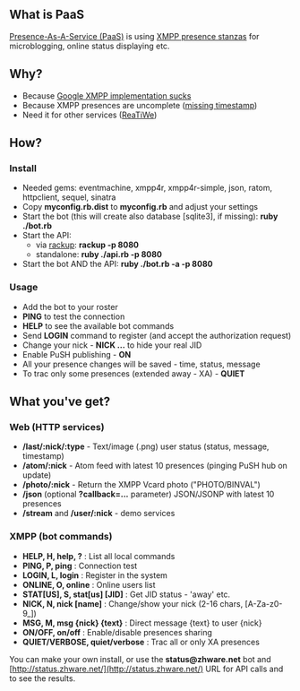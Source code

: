## What is PaaS

[Presence-As-A-Service (PaaS)](http://status.zhware.net/) is using [XMPP presence stanzas](http://xmpp.org/rfcs/rfc3921.html#presence) for microblogging, online status displaying etc.


## Why?

 * Because [Google XMPP implementation sucks](http://code.google.com/appengine/docs/python/xmpp/overview.html#Google_Talk_User_Status)
 * Because XMPP presences are uncomplete ([missing timestamp](http://www.process-one.net/en/blogs/article/timestamp_on_presence_tag/))
 * Need it for other services ([ReaTiWe](http://reatiwe.appspot.com/))


## How?

### Install

 * Needed gems: eventmachine, xmpp4r, xmpp4r-simple, json, ratom, httpclient, sequel, sinatra
 * Copy __myconfig.rb.dist__ to __myconfig.rb__ and adjust your settings
 * Start the bot (this will create also database [sqlite3], if missing):  __ruby ./bot.rb__
 * Start the API:
   * via [rackup](http://wiki.github.com/rack/rack/tutorial-rackup-howto): __rackup -p 8080__
   * standalone: __ruby ./api.rb -p 8080__
 * Start the bot AND the API: __ruby ./bot.rb -a -p 8080__

### Usage

 * Add the bot to your roster
 * __PING__ to test the connection
 * __HELP__ to see the available bot commands
 * Send __LOGIN__ command to register (and accept the authorization request)
 * Change your nick - __NICK ...__ to hide your real JID
 * Enable PuSH publishing - __ON__
 * All your presence changes will be saved - time, status, message
 * To trac only some presences (extended away - XA) - __QUIET__


## What you've get?

### Web (HTTP services)

 * __/last/:nick/:type__ - Text/image (.png) user status (status, message, timestamp)
 * __/atom/:nick__ - Atom feed with latest 10 presences (pinging PuSH hub on update)
 * __/photo/:nick__ - Return the XMPP Vcard photo ("PHOTO/BINVAL")
 * __/json__ (optional __?callback=...__ parameter) JSON/JSONP with latest 10 presences
 * __/stream__ and __/user/:nick__ - demo services

### XMPP (bot commands)

 * __HELP, H, help, ?__ : List all local commands
 * __PING, P, ping__ : Connection test
 * __LOGIN, L, login__ : Register in the system
 * __ONLINE, O, online__ : Online users list
 * __STAT[US], S, stat[us] [JID]__ : Get JID status - 'away' etc.
 * __NICK, N, nick [name]__ : Change/show your nick (2-16 chars, [A-Za-z0-9_])
 * __MSG, M, msg {nick} {text}__ : Direct message {text} to user {nick}
 * __ON/OFF, on/off__ : Enable/disable presences sharing
 * __QUIET/VERBOSE, quiet/verbose__ : Trac all or only XA presences

You can make your own install, or use the __status@zhware.net__ bot and [http://status.zhware.net/](http://status.zhware.net/) URL for API calls and to see the results.
